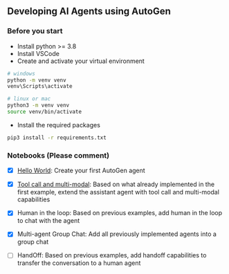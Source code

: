 ## Developing AI Agents using AutoGen
### Before you start
- Install python >= 3.8
- Install VSCode
- Create and activate your virtual environment
```bash
# windows
python -m venv venv
venv\Scripts\activate

# linux or mac
python3 -m venv venv
source venv/bin/activate
```
- Install the required packages
```bash
pip3 install -r requirements.txt
```

### Notebooks (Please comment)
- [x] [Hello World](HelloWorld.ipynb): Create your first AutoGen agent
- [x] [Tool call and multi-modal](./ToolCall%20and%20MultiModa.ipynb): Based on what already implemented in the first example, extend the assistant agent with tool call and multi-modal capabilities
- [x] Human in the loop: Based on previous examples, add human in the loop to chat with the agent
- [x] Multi-agent Group Chat: Add all previously implemented agents into a group chat
- [ ] HandOff: Based on previous examples, add handoff capabilities to transfer the conversation to a human agent
 
